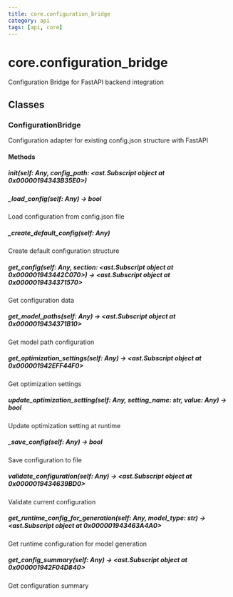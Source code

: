 ```yaml
---
title: core.configuration_bridge
category: api
tags: [api, core]
---
```


# core.configuration_bridge

Configuration Bridge for FastAPI backend integration

## Classes

### ConfigurationBridge

Configuration adapter for existing config.json structure with FastAPI

#### Methods

##### __init__(self: Any, config_path: <ast.Subscript object at 0x00000194343B35E0>)



##### _load_config(self: Any) -> bool

Load configuration from config.json file

##### _create_default_config(self: Any)

Create default configuration structure

##### get_config(self: Any, section: <ast.Subscript object at 0x000001943442C070>) -> <ast.Subscript object at 0x0000019434371570>

Get configuration data

##### get_model_paths(self: Any) -> <ast.Subscript object at 0x0000019434371B10>

Get model path configuration

##### get_optimization_settings(self: Any) -> <ast.Subscript object at 0x000001942EFF44F0>

Get optimization settings

##### update_optimization_setting(self: Any, setting_name: str, value: Any) -> bool

Update optimization setting at runtime

##### _save_config(self: Any) -> bool

Save configuration to file

##### validate_configuration(self: Any) -> <ast.Subscript object at 0x0000019434639BD0>

Validate current configuration

##### get_runtime_config_for_generation(self: Any, model_type: str) -> <ast.Subscript object at 0x000001943463A4A0>

Get runtime configuration for model generation

##### get_config_summary(self: Any) -> <ast.Subscript object at 0x000001942F04D840>

Get configuration summary

